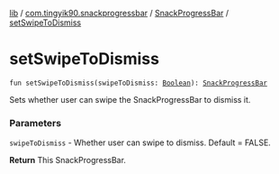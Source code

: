 [lib](../../index.md) / [com.tingyik90.snackprogressbar](../index.md) / [SnackProgressBar](index.md) / [setSwipeToDismiss](./set-swipe-to-dismiss.md)

# setSwipeToDismiss

`fun setSwipeToDismiss(swipeToDismiss: `[`Boolean`](https://kotlinlang.org/api/latest/jvm/stdlib/kotlin/-boolean/index.html)`): `[`SnackProgressBar`](index.md)

Sets whether user can swipe the SnackProgressBar to dismiss it.

### Parameters

`swipeToDismiss` - Whether user can swipe to dismiss. Default = FALSE.

**Return**
This SnackProgressBar.

